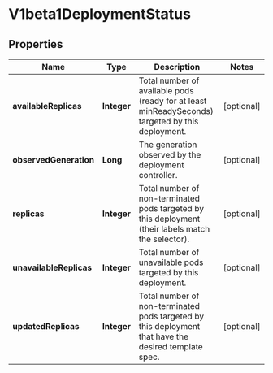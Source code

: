 
# V1beta1DeploymentStatus

## Properties
Name | Type | Description | Notes
------------ | ------------- | ------------- | -------------
**availableReplicas** | **Integer** | Total number of available pods (ready for at least minReadySeconds) targeted by this deployment. |  [optional]
**observedGeneration** | **Long** | The generation observed by the deployment controller. |  [optional]
**replicas** | **Integer** | Total number of non-terminated pods targeted by this deployment (their labels match the selector). |  [optional]
**unavailableReplicas** | **Integer** | Total number of unavailable pods targeted by this deployment. |  [optional]
**updatedReplicas** | **Integer** | Total number of non-terminated pods targeted by this deployment that have the desired template spec. |  [optional]



